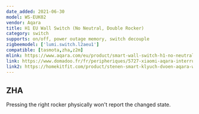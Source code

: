 ```yaml
---
date_added: 2021-06-30
model: WS-EUK02
vendor: Aqara
title: H1 EU Wall Switch (No Neutral, Double Rocker)
category: switch
supports: on/off, power outage memory, switch decouple
zigbeemodel: ['lumi.switch.l2aeu1']
compatible: [tasmota,zha,z2m]
mlink: https://www.aqara.com/eu/product/smart-wall-switch-h1-no-neutral
link: https://www.domadoo.fr/fr/peripheriques/5727-xiaomi-aqara-interrupteur-mural-double-intelligent-h1-zigbee-30-sans-neutre-6970504214781.html
link2: https://homekitfit.com/product/stenen-smart-klyuch-dvoen-aqara-wall-switch-h1-eu-no-neutral
---
```


## ZHA
Pressing the right rocker physically won't report the changed state.

